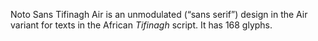 Noto Sans Tifinagh Air is an unmodulated (“sans serif”) design in the Air variant for texts in the African _Tifinagh_ script. It has 168 glyphs.